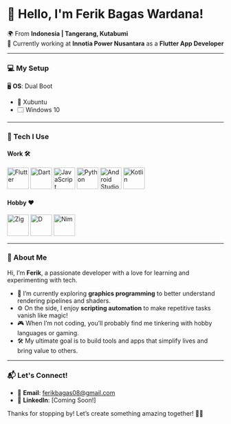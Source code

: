 # 👋 Hello, I'm Ferik Bagas Wardana!  

🌍 From **Indonesia | Tangerang, Kutabumi**  
💼 Currently working at **Innotia Power Nusantara** as a **Flutter App Developer**  

---

### 💻 My Setup  
🖥️ **OS**: Dual Boot  
- 🐧 Xubuntu  
- 🗔 Windows 10  

---

### 🚀 Tech I Use  

#### Work 🛠️  
<p>
  <img src="https://cdn.jsdelivr.net/gh/devicons/devicon/icons/flutter/flutter-original.svg" alt="Flutter" width="50" height="50" />
  <img src="https://cdn.jsdelivr.net/gh/devicons/devicon/icons/dart/dart-original.svg" alt="Dart" width="50" height="50" />
  <img src="https://cdn.jsdelivr.net/gh/devicons/devicon/icons/javascript/javascript-original.svg" alt="JavaScript" width="50" height="50" />
  <img src="https://cdn.jsdelivr.net/gh/devicons/devicon/icons/python/python-original.svg" alt="Python" width="50" height="50" />
  <img src="https://cdn.jsdelivr.net/gh/devicons/devicon/icons/androidstudio/androidstudio-original.svg" alt="Android Studio" width="50" height="50" />
  <img src="https://cdn.jsdelivr.net/gh/devicons/devicon/icons/kotlin/kotlin-original.svg" alt="Kotlin" width="50" height="50" />
</p>

#### Hobby ❤️  
<p>
  <img src="https://cdn.jsdelivr.net/gh/devicons/devicon/icons/zig/zig-original.svg" alt="Zig" width="50" height="50" />
  <img src="https://upload.wikimedia.org/wikipedia/commons/thumb/2/24/D_Programming_Language_logo.svg/186px-D_Programming_Language_logo.svg.png" alt="D" width="50"  />
  <img src="https://cdn.jsdelivr.net/gh/devicons/devicon/icons/nim/nim-original.svg" alt="Nim" width="50" height="50" />
</p>


---

### 🌟 About Me  
Hi, I’m **Ferik**, a passionate developer with a love for learning and experimenting with tech.  

- 🌱 I’m currently exploring **graphics programming** to better understand rendering pipelines and shaders.  
- ⚙️ On the side, I enjoy **scripting automation** to make repetitive tasks vanish like magic!  
- 🎮 When I’m not coding, you’ll probably find me tinkering with hobby languages or gaming.  
- 🛠️ My ultimate goal is to build tools and apps that simplify lives and bring value to others.  

---

### 📬 Let's Connect!  
- 📧 **Email**: ferikbagas08@gmail.com
- 💼 **LinkedIn**: [Coming Soon!]  

Thanks for stopping by! Let’s create something amazing together! 🚀✨  
